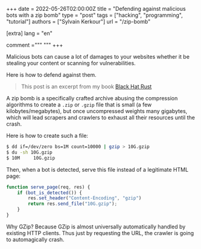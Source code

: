 +++
date = 2022-05-26T02:00:00Z
title = "Defending against malicious bots with a zip bomb"
type = "post"
tags = ["hacking", "programming", "tutorial"]
authors = ["Sylvain Kerkour"]
url = "/zip-bomb"

[extra]
lang = "en"

comment ="""
"""
+++

Malicious bots can cause a lot of damages to your websites whether it be stealing your content or scanning for vulnerabilities.

Here is how to defend against them.

> This post is an excerpt from my book [Black Hat Rust](https://kerkour.com/black-hat-rust)

A zip bomb is a specifically crafted archive abusing the compression algorithms to create a `.zip` or `.gzip` file that is small (a few kilobytes/megabytes), but once uncompressed weights many gigabytes, which will lead scrapers and crawlers to exhaust all their resources until the crash.

Here is how to create such a file:

```bash
$ dd if=/dev/zero bs=1M count=10000 | gzip > 10G.gzip
$ du -sh 10G.gzip
$ 10M     10G.gzip
```

Then, when a bot is detected, serve this file instead of a legitimate HTML page:

```javascript
function serve_page(req, res) {
    if (bot_is_detected()) {
        res.set_header("Content-Encoding", "gzip")
        return res.send_file("10G.gzip");
    }
}
```

Why GZip? Because GZip is almost universally automatically handled by existing HTTP clients. Thus just by requesting the URL, the crawler is going to automagically crash.
